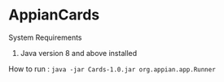# AppianCards

System Requirements
1. Java version 8 and above installed

How to run :  `java -jar Cards-1.0.jar org.appian.app.Runner`
